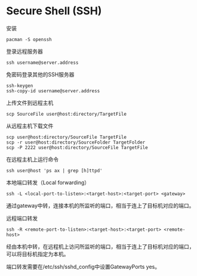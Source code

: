 # Secure Shell (SSH)

安装
```
pacman -S openssh
```

登录远程服务器
```
ssh username@server.address
```

免密码登录其他的SSH服务器
```
ssh-keygen
ssh-copy-id username@server.address
```

上传文件到远程主机
```
scp SourceFile user@host:directory/TargetFile
```

从远程主机下载文件
```
scp user@host:directory/SourceFile TargetFile
scp -r user@host:directory/SourceFolder TargetFolder
scp -P 2222 user@host:directory/SourceFile TargetFile
```

在远程主机上运行命令
```
ssh user@host 'ps ax | grep [h]ttpd'
```

本地端口转发（Local forwarding）
```
ssh -L <local-port-to-listen>:<target-host>:<target-port> <gateway>
```
通过gateway中转，连接本机的所监听的端口，相当于连上了目标机对应的端口。

远程端口转发
```
ssh -R <remote-port-to-listen>:<target-host>:<target-port> <remote-host>
```
经由本机中转，在远程机上访问所监听的端口，相当于连上了目标机对应的端口，可以将目标机指定为本机。

端口转发需要在/etc/ssh/sshd_config中设置GatewayPorts yes。
